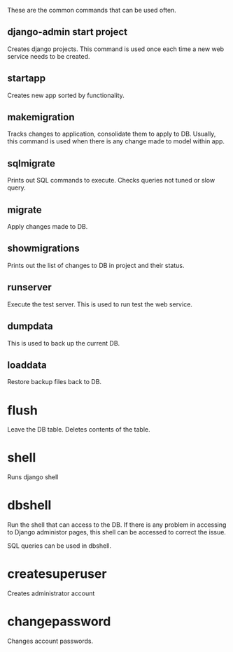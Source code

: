 These are the common commands that can be used often. 


## django-admin start project 

  Creates django projects. This command is used once each time a new web service  needs to be created. 


## startapp

  Creates new app sorted by functionality. 


## makemigration

  Tracks changes to application, consolidate them to apply to DB. Usually, this   command is used when there is any change made to model within app. 


## sqlmigrate 

  Prints out SQL commands to execute. Checks queries not tuned or slow query. 


## migrate 

  Apply changes made to DB. 


## showmigrations 

  Prints out the list of  changes to DB in project and their status. 


## runserver 

  Execute the test server. This is used to run test the web service. 


## dumpdata 

  This is used to back up the current DB. 


## loaddata

  Restore backup files back to DB. 


# flush 

  Leave the DB table. Deletes contents of the table. 


# shell 

  Runs django shell 


# dbshell 

  Run the shell that can access to the DB. If there is any problem in accessing   to Django administor pages, this shell can be accessed to correct the issue. 

  SQL queries can be used in dbshell. 


# createsuperuser 


  Creates administrator account 


# changepassword 


  Changes account passwords. 





